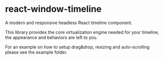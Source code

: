 # react-window-timeline

A modern and responsive headless React timeline component.

This library provides the core virtualization engine needed for your timeline, the appearance and behaviors are left to you.

For an example on how to setup drag&drop, resizing and auto-scrolling please see the example folder.
